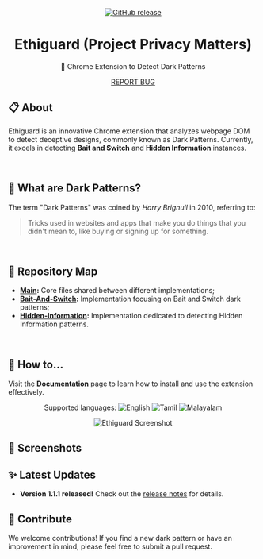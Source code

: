 <div align="center">
  <a href="https://github.com/marcushash/Ethiguard-Dark-Pattern-Buster/releases">
    <img src="https://img.shields.io/github/release/marcushash/Ethiguard-Dark-Pattern-Buster?include_prereleases=&sort=semver&color=gold" alt="GitHub release">
  </a>
</div>

<h1 align="center"> Ethiguard (Project Privacy Matters) </h1>
<p align="center"> 🚀 Chrome Extension to Detect Dark Patterns </p>

<div align="center">
  <a href="https://github.com/marcushash/Ethiguard-Dark-Pattern-Buster/issues">REPORT BUG</a>
</div>

## :clipboard: About
Ethiguard is an innovative Chrome extension that analyzes webpage DOM to detect deceptive designs, commonly known as Dark Patterns. Currently, it excels in detecting **Bait and Switch** and **Hidden Information** instances.

<br>

## :newspaper: What are Dark Patterns?
The term "Dark Patterns" was coined by *Harry Brignull* in 2010, referring to:
> Tricks used in websites and apps that make you do things that you didn't mean to, like buying or signing up for something.

<br>

## :open_file_folder: Repository Map
- **[Main](https://github.com/marcushash/Ethiguard-Dark-Pattern-Buster):** Core files shared between different implementations;
- **[Bait-And-Switch](https://github.com/marcushash/Ethiguard-Dark-Pattern-Buster):** Implementation focusing on Bait and Switch dark patterns;
- **[Hidden-Information](https://github.com/marcushash/Ethiguard-Dark-Pattern-Buster):** Implementation dedicated to detecting Hidden Information patterns.

<br>

## :ledger: How to...
Visit the **[Documentation]()** page to learn how to install and use the extension effectively.

<p align="center">Supported languages: <img src="https://image-url-for-language-icon.png" alt="English" title="English"> <img src="https://image-url-for-language-icon.png" alt="Tamil" title="Tamil"> <img src="https://image-url-for-language-icon.png" alt="Malayalam" title="Malayalam"></p>

<!-- Add more images or GIFs to make it visually appealing -->
<p align="center"><img src="https://image-url-for-extension-screenshot.png" alt="Ethiguard Screenshot"></p>

## :art: Screenshots
<!-- Add more screenshots here -->

## :sparkles: Latest Updates
- **Version 1.1.1 released!** Check out the [release notes](https://github.com/marcushash/Ethiguard-Dark-Pattern-Buster/releases/tag/vX.Y.Z) for details.

<!-- Add any additional content or sections of your choice -->

## :raising_hand: Contribute
We welcome contributions! If you find a new dark pattern or have an improvement in mind, please feel free to submit a pull request.

</details>
